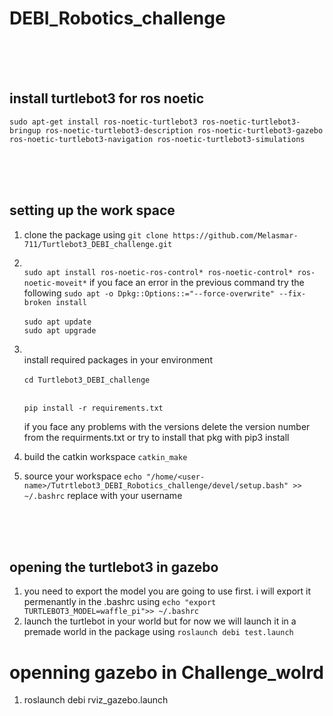 # DEBI_Robotics_challenge

<br/>
<br/>
<br/>


## install turtlebot3 for ros noetic 
`sudo apt-get install ros-noetic-turtlebot3 ros-noetic-turtlebot3-bringup ros-noetic-turtlebot3-description ros-noetic-turtlebot3-gazebo ros-noetic-turtlebot3-navigation ros-noetic-turtlebot3-simulations`


<br/>
<br/>
<br/>


## setting up the work space

1) clone the package using 
`git clone https://github.com/Melasmar-711/Turtlebot3_DEBI_challenge.git`

2) <br/>`sudo apt install ros-noetic-ros-control* ros-noetic-control* ros-noetic-moveit*`
   if you face an error in the previous command try the following 
   `sudo apt -o Dpkg::Options::="--force-overwrite" --fix-broken install`<br/>
   <br>`sudo apt update`<br/>
   `sudo apt upgrade`<br/>




3) <br>install required packages in your environment<br/> <br>`cd Turtlebot3_DEBI_challenge`<br/>

   <br>`pip install -r requirements.txt`<br/>

   if you face any problems with the versions delete the version number from the requirments.txt or try to install that pkg with pip3 install


4) build the catkin workspace `catkin_make`

5) source your workspace `echo "/home/<user-name>/Tutrtlebot3_DEBI_Robotics_challenge/devel/setup.bash" >> ~/.bashrc` replace <user-name> with your username

<br/>
<br/>
<br/>



## opening the turtlebot3 in gazebo

1) you need to export the model you are going to use first. i will export it permenantly in the .bashrc using `echo "export TURTLEBOT3_MODEL=waffle_pi">> ~/.bashrc`
2) launch the turtlebot in your world but for now we will launch it in a premade world in the package using `roslaunch debi test.launch`

# openning gazebo in Challenge_wolrd
1) roslaunch debi rviz_gazebo.launch


